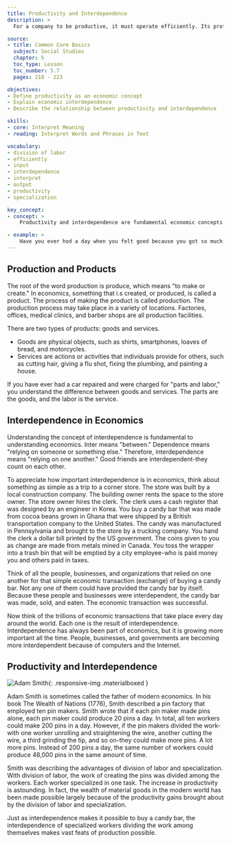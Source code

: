 ```yaml
---
title: Productivity and Interdependence
description: >
  For a company to be productive, it must operate efficiently. Its profits are influenced by the cost of its supplies and by the price customers are willing to pay. This interdependence has increased due to technologies like computers and the Internet.

source:
- title: Common Core Basics
  subject: Social Studies
  chapter: 5
  toc_type: Lesson
  toc_number: 5.7
  pages: 218 - 223

objectives:
- Define productivity as an economic concept
- Explain economic interdependence
- Describe the relationship between productivity and interdependence

skills:
- core: Interpret Meaning
- reading: Interpret Words and Phrases in Text

vocabulary:
- division of labor
- efficiently
- input
- interdependence
- interpret
- output
- productivity
- specialization

key_concept:
- concept: >
    Productivity and interdependence are fundamental economic concepts. Both productivity and interdependence have a direct effect on the US economy and on the economies of countries around the world.

- example: >
    Have you ever hod a day when you felt good because you got so much done? Perhaps you mailed a package to your brother, got your lawnmower repaired, bought groceries, and cleaned up the garage. To get some of these tasks done, you were dependent on the help of others.
---
```

## Production and Products

The root of the word production is produce, which means "to make or create." In economics, something that i.s created, or produced, is called a product. The process of making the product is called production. The production process may take place in a variety of locations. Factories, offices, medical clinics, and barber shops are all production facilities.

There are two types of products: goods and services.

  * Goods are physical objects, such as shirts, smartphones, loaves of bread, and motorcycles.
  * Services are actions or activities that individuals provide for others, such as cutting hair, giving a flu shot, fixing the plumbing, and painting a house.

If you have ever had a car repaired and were charged for "parts and labor," you understand the difference between goods and services. The parts are the goods, and the labor is the service.

## Interdependence in Economics

Understanding the concept of interdependence is fundamental to understanding economics. Inter means "between." Dependence means "relying on someone or something else." Therefore, interdependence means "relying on one another." Good friends are interdependent-they count on each other.

To appreciate how important interdependence is in economics, think about something as simple as a trip to a corner store. The store was built by a local construction company. The building owner rents the space to the store owner. The store owner hires the clerk. The clerk uses a cash register that was designed by an engineer in Korea. You buy a candy bar that was made from cocoa beans grown in Ghana that were shipped by a British transportation company to the United States. The candy was manufactured in Pennsylvania and brought to the store by a trucking company. You hand the clerk a dollar bill printed by the US government. The coins given to you as change are made from metals mined in Canada. You toss the wrapper into a trash bin that will be emptied by a city employee-who is paid money you and others paid in taxes.

Think of all the people, businesses, and organizations that relied on one another for that simple economic transaction (exchange) of buying a candy bar. Not any one of them could have provided the candy bar by itself. Because these people and businesses were interdependent, the candy bar was made, sold, and eaten. The economic transaction was successful.

Now think of the trillions of economic transactions that take place every day around the world. Each one is the result of interdependence. Interdependence has always been part of economics, but it is growing more important all the time. People, businesses, and governments are becoming more interdependent because of computers and the Internet.

## Productivity and Interdependence

![Adam Smith](.../img/adam-smith.jpg){: .responsive-img .materialboxed }

Adam Smith is sometimes called the father of modern economics. In his book The Wealth of Nations (1776), Smith described a pin factory that employed ten pin makers. Smith wrote that if each pin maker made pins alone, each pin maker could produce 20 pins a day. In total, all ten workers could make 200 pins in a day. However, if the pin makers divided the work-with one worker unrolling and straightening the wire, another cutting the wire, a third grinding the tip, and so on-they could make more pins. A lot more pins. Instead of 200 pins a day, the same number of workers could produce 48,000 pins in the same amount of time.

Smith was describing the advantages of division of labor and specialization. With division of labor, the work of creating the pins was divided among the workers. Each worker specialized in one task. The increase in productivity is astounding. In fact, the wealth of material goods in the modern world has been made possible largely because of the productivity gains brought about by the division of labor and specialization.

Just as interdependence makes it possible to buy a candy bar, the interdependence of specialized workers dividing the work among themselves makes vast feats of production possible.